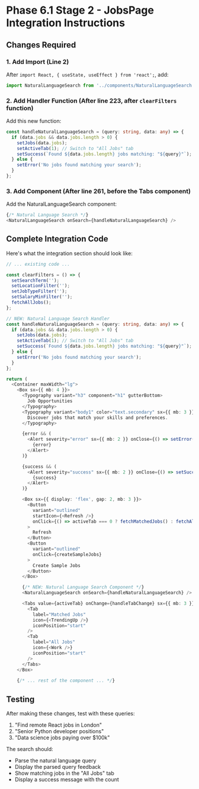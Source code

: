 # Phase 6.1 Stage 2 - JobsPage Integration Instructions

## Changes Required

### 1. Add Import (Line 2)
After `import React, { useState, useEffect } from 'react';`, add:

```typescript
import NaturalLanguageSearch from '../components/NaturalLanguageSearch';
```

### 2. Add Handler Function (After line 223, after `clearFilters` function)
Add this new function:

```typescript
const handleNaturalLanguageSearch = (query: string, data: any) => {
  if (data.jobs && data.jobs.length > 0) {
    setJobs(data.jobs);
    setActiveTab(1); // Switch to "All Jobs" tab
    setSuccess(`Found ${data.jobs.length} jobs matching: "${query}"`);
  } else {
    setError('No jobs found matching your search');
  }
};
```

### 3. Add Component (After line 261, before the Tabs component)
Add the NaturalLanguageSearch component:

```typescript
{/* Natural Language Search */}
<NaturalLanguageSearch onSearch={handleNaturalLanguageSearch} />
```

## Complete Integration Code

Here's what the integration section should look like:

```typescript
// ... existing code ...

const clearFilters = () => {
  setSearchTerm('');
  setLocationFilter('');
  setJobTypeFilter('');
  setSalaryMinFilter('');
  fetchAllJobs();
};

// NEW: Natural Language Search Handler
const handleNaturalLanguageSearch = (query: string, data: any) => {
  if (data.jobs && data.jobs.length > 0) {
    setJobs(data.jobs);
    setActiveTab(1); // Switch to "All Jobs" tab
    setSuccess(`Found ${data.jobs.length} jobs matching: "${query}"`);
  } else {
    setError('No jobs found matching your search');
  }
};

return (
  <Container maxWidth="lg">
    <Box sx={{ mb: 4 }}>
      <Typography variant="h3" component="h1" gutterBottom>
        Job Opportunities
      </Typography>
      <Typography variant="body1" color="text.secondary" sx={{ mb: 3 }}>
        Discover jobs that match your skills and preferences.
      </Typography>

      {error && (
        <Alert severity="error" sx={{ mb: 2 }} onClose={() => setError(null)}>
          {error}
        </Alert>
      )}

      {success && (
        <Alert severity="success" sx={{ mb: 2 }} onClose={() => setSuccess(null)}>
          {success}
        </Alert>
      )}

      <Box sx={{ display: 'flex', gap: 2, mb: 3 }}>
        <Button
          variant="outlined"
          startIcon={<Refresh />}
          onClick={() => activeTab === 0 ? fetchMatchedJobs() : fetchAllJobs()}
        >
          Refresh
        </Button>
        <Button
          variant="outlined"
          onClick={createSampleJobs}
        >
          Create Sample Jobs
        </Button>
      </Box>

      {/* NEW: Natural Language Search Component */}
      <NaturalLanguageSearch onSearch={handleNaturalLanguageSearch} />

      <Tabs value={activeTab} onChange={handleTabChange} sx={{ mb: 3 }}>
        <Tab 
          label="Matched Jobs" 
          icon={<TrendingUp />} 
          iconPosition="start"
        />
        <Tab 
          label="All Jobs" 
          icon={<Work />} 
          iconPosition="start"
        />
      </Tabs>
    </Box>
    
    {/* ... rest of the component ... */}
```

## Testing

After making these changes, test with these queries:
1. "Find remote React jobs in London"
2. "Senior Python developer positions"
3. "Data science jobs paying over $100k"

The search should:
- Parse the natural language query
- Display the parsed query feedback
- Show matching jobs in the "All Jobs" tab
- Display a success message with the count
